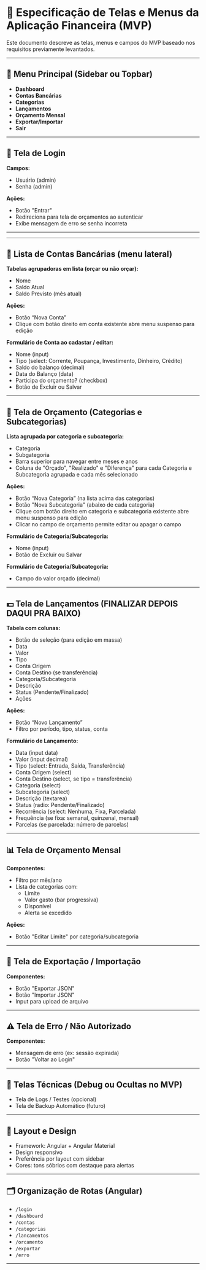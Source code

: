 # 📱 Especificação de Telas e Menus da Aplicação Financeira (MVP)

Este documento descreve as telas, menus e campos do MVP baseado nos requisitos previamente levantados.

---

## 🧭 Menu Principal (Sidebar ou Topbar)

- **Dashboard**
- **Contas Bancárias**
- **Categorias**
- **Lançamentos**
- **Orçamento Mensal**
- **Exportar/Importar**
- **Sair**

---

## 🔐 Tela de Login

**Campos:**
- Usuário (admin)
- Senha (admin)

**Ações:**
- Botão "Entrar"
- Redireciona para tela de orçamentos ao autenticar
- Exibe mensagem de erro se senha incorreta

---

---

## 🏦 Lista de Contas Bancárias (menu lateral)

**Tabelas agrupadoras em lista (orçar ou não orçar):**
- Nome
- Saldo Atual
- Saldo Previsto (mês atual)

**Ações:**
- Botão “Nova Conta”
- Clique com botão direito em conta existente abre menu suspenso para edição

**Formulário de Conta ao cadastar / editar:**
- Nome (input)
- Tipo (select: Corrente, Poupança, Investimento, Dinheiro, Crédito)
- Saldo do balanço (decimal)
- Data do Balanço (data)
- Participa do orçamento? (checkbox)
- Botão de Excluir ou Salvar


---

## 🧾 Tela de Orçamento (Categorias e Subcategorias)

**Lista agrupada por categoria e subcategoria:**
- Categoria
- Subgategoria
- Barra superior para navegar entre meses e anos
- Coluna de "Orçado", "Realizado" e "Diferença" para cada Categoria e Subcategoria agrupada e cada mês selecionado

**Ações:**
- Botão “Nova Categoria” (na lista acima das categorias)
- Botão "Nova Subcategoria" (abaixo de cada categoria)
- Clique com botão direito em categoria e subcategoria existente abre menu suspenso para edição
- Clicar no campo de orçamento permite editar ou apagar o campo

**Formulário de Categoria/Subcategoria:**
- Nome (input)
- Botão de Excluir ou Salvar

**Formulário de Categoria/Subcategoria:**
- Campo do valor orçado (decimal)

---

## 💵 Tela de Lançamentos (FINALIZAR DEPOIS DAQUI PRA BAIXO)

**Tabela com colunas:**
- Botão de seleção (para edição em massa)
- Data
- Valor
- Tipo
- Conta Origem
- Conta Destino (se transferência)
- Categoria/Subcategoria
- Descrição
- Status (Pendente/Finalizado)
- Ações

**Ações:**
- Botão “Novo Lançamento”
- Filtro por período, tipo, status, conta

**Formulário de Lançamento:**
- Data (input data)
- Valor (input decimal)
- Tipo (select: Entrada, Saída, Transferência)
- Conta Origem (select)
- Conta Destino (select, se tipo = transferência)
- Categoria (select)
- Subcategoria (select)
- Descrição (textarea)
- Status (radio: Pendente/Finalizado)
- Recorrência (select: Nenhuma, Fixa, Parcelada)
- Frequência (se fixa: semanal, quinzenal, mensal)
- Parcelas (se parcelada: número de parcelas)

---

## 📊 Tela de Orçamento Mensal

**Componentes:**
- Filtro por mês/ano
- Lista de categorias com:
  - Limite
  - Valor gasto (bar progressiva)
  - Disponível
  - Alerta se excedido

**Ações:**
- Botão "Editar Limite" por categoria/subcategoria

---

## 🔄 Tela de Exportação / Importação

**Componentes:**
- Botão "Exportar JSON"
- Botão "Importar JSON"
- Input para upload de arquivo

---

## ⚠️ Tela de Erro / Não Autorizado

**Componentes:**
- Mensagem de erro (ex: sessão expirada)
- Botão "Voltar ao Login"

---

## 🧪 Telas Técnicas (Debug ou Ocultas no MVP)

- Tela de Logs / Testes (opcional)
- Tela de Backup Automático (futuro)

---

## 🧹 Layout e Design

- Framework: Angular + Angular Material
- Design responsivo
- Preferência por layout com sidebar
- Cores: tons sóbrios com destaque para alertas

---

## 🗂️ Organização de Rotas (Angular)

- `/login`
- `/dashboard`
- `/contas`
- `/categorias`
- `/lancamentos`
- `/orcamento`
- `/exportar`
- `/erro`

---
